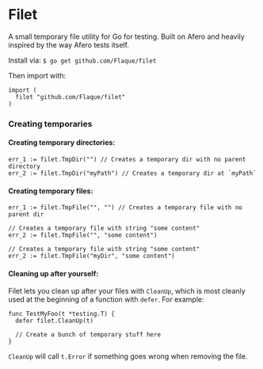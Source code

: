 # Filet
A small temporary file utility for Go for testing. Built on Afero and heavily
inspired by the way Afero tests itself.

Install via:
`$ go get github.com/Flaque/filet`

Then import with:
```
import (
  filet "github.com/Flaque/filet"
)
```

### Creating temporaries

#### Creating temporary directories:
```
err_1 := filet.TmpDir("") // Creates a temporary dir with no parent directory
err_2 := filet.TmpDir("myPath") // Creates a temporary dir at `myPath`
```

#### Creating temporary files:
```
err_1 := filet.TmpFile("", "") // Creates a temporary file with no parent dir

// Creates a temporary file with string "some content"
err_2 := filet.TmpFile("", "some content")

// Creates a temporary file with string "some content"
err_2 := filet.TmpFile("myDir", "some content")
```

#### Cleaning up after yourself:
Filet lets you clean up after your files with `CleanUp`, which is
most cleanly used at the beginning of a function with `defer`. For example:

```
func TestMyFoo(t *testing.T) {
  defer filet.CleanUp(t)

  // Create a bunch of temporary stuff here
}
```

`CleanUp` will call `t.Error` if something goes wrong when removing the file.
